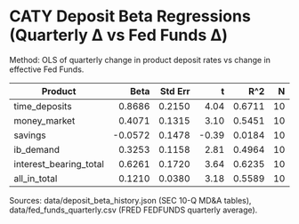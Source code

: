 # CATY Deposit Beta Regressions (Quarterly Δ vs Fed Funds Δ)

Method: OLS of quarterly change in product deposit rates vs change in effective Fed Funds.

| Product | Beta | Std Err | t | R^2 | N | Notes |
|---|---:|---:|---:|---:|---:|---|
| time_deposits | 0.8686 | 0.2150 | 4.04 | 0.6711 | 10 |  |
| money_market | 0.4071 | 0.1315 | 3.10 | 0.5451 | 10 |  |
| savings | -0.0572 | 0.1478 | -0.39 | 0.0184 | 10 |  |
| ib_demand | 0.3253 | 0.1158 | 2.81 | 0.4964 | 10 |  |
| interest_bearing_total | 0.6261 | 0.1720 | 3.64 | 0.6235 | 10 |  |
| all_in_total | 0.1210 | 0.0380 | 3.18 | 0.5589 | 10 |  |

Sources: data/deposit_beta_history.json (SEC 10-Q MD&A tables), data/fed_funds_quarterly.csv (FRED FEDFUNDS quarterly average).